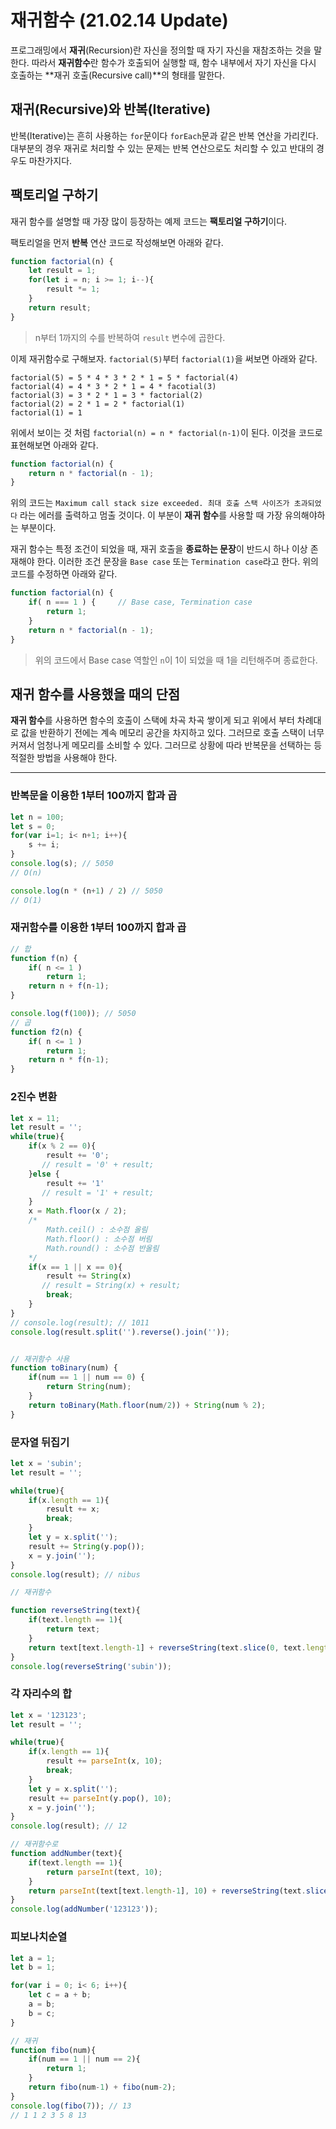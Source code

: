 # 재귀함수 (21.02.14 Update)

  프로그래밍에서 **재귀**(Recursion)란 자신을 정의할 때 자기 자신을 재참조하는 것을 말한다. 따라서 **재귀함수**란 함수가 호출되어 실행할 때, 함수 내부에서 자기 자신을 다시 호출하는 **재귀 호출(Recursive call)**의 형태를 말한다.



## 재귀(Recursive)와 반복(Iterative)

  반복(Iterative)는 흔히 사용하는 `for`문이다 `forEach`문과 같은 반복 연산을 가리킨다. 대부분의 경우 재귀로 처리할 수 있는 문제는 반복 연산으로도 처리할 수 있고 반대의 경우도 마찬가지다. 



## 팩토리얼 구하기

  재귀 함수를 설명할 때 가장 많이 등장하는 예제 코드는 **팩토리얼 구하기**이다.  

팩토리얼을 먼저 **반복** 연산 코드로 작성해보면 아래와 같다.

```javascript
function factorial(n) {
    let result = 1;
    for(let i = n; i >= 1; i--){
        result *= 1;
    }
    return result;
}
```

> n부터 1까지의 수를 반복하여 `result` 변수에 곱한다.



이제 재귀함수로 구해보자. `factorial(5)`부터 `factorial(1)`을 써보면 아래와 같다.

```
factorial(5) = 5 * 4 * 3 * 2 * 1 = 5 * factorial(4)
factorial(4) = 4 * 3 * 2 * 1 = 4 * facotial(3)
factorial(3) = 3 * 2 * 1 = 3 * factorial(2)
factorial(2) = 2 * 1 = 2 * factorial(1)
factorial(1) = 1
```

  위에서 보이는 것 처럼 `factorial(n) = n * factorial(n-1)`이 된다. 이것을 코드로 표현해보면 아래와 같다.

```javascript
function factorial(n) {
    return n * factorial(n - 1);
}
```

  위의 코드는 `Maximum call stack size exceeded. 최대 호출 스택 사이즈가 초과되었다` 라는 에러를 출력하고 멈출 것이다. 이 부분이 **재귀 함수**를 사용할 때 가장 유의해야하는 부분이다.



 재귀 함수는 특정 조건이 되었을 때, 재귀 호출을 **종료하는 문장**이 반드시 하나 이상 존재해야 한다. 이러한 조건 문장을 `Base case` 또는 `Termination case`라고 한다.  위의 코드를 수정하면 아래와 같다.

```javascript
function factorial(n) {
    if( n === 1 ) {		// Base case, Termination case
        return 1;
    }
   	return n * factorial(n - 1);
}
```

> 위의 코드에서 Base case 역할인 `n`이 1이 되었을 때 1을 리턴해주며 종료한다.



## 재귀 함수를 사용했을 때의 단점

  **재귀 함수**를 사용하면 함수의 호출이 스택에 차곡 차곡 쌓이게 되고 위에서 부터 차례대로 값을 반환하기 전에는 계속 메모리 공간을 차지하고 있다. 그러므로 호출 스택이 너무 커져서 엄청나게 메모리를 소비할 수 있다. 그러므로 상황에 따라 반복문을 선택하는 등 적절한 방법을 사용해야 한다.



---

### 반복문을 이용한 1부터 100까지 합과 곱

```javascript
let n = 100;
let s = 0;
for(var i=1; i< n+1; i++){
    s += i;
}
console.log(s); // 5050
// O(n)

console.log(n * (n+1) / 2) // 5050
// O(1)
```



### 재귀함수를 이용한 1부터 100까지 합과 곱

```javascript
// 합
function f(n) {
    if( n <= 1 )
        return 1;
    return n + f(n-1);
}

console.log(f(100)); // 5050
// 곱
function f2(n) {
    if( n <= 1 )
        return 1;
    return n * f(n-1);
}
```



### 2진수 변환

```javascript
let x = 11;
let result = '';
while(true){
    if(x % 2 == 0){
        result += '0';
       // result = '0' + result;
    }else {
        result += '1'
       // result = '1' + result;
    }
    x = Math.floor(x / 2);
    /*
    	Math.ceil() : 소수점 올림
    	Math.floor() : 소수점 버림
    	Math.round() : 소수점 반올림
    */
    if(x == 1 || x == 0){
        result += String(x)
       // result = String(x) + result;
        break;
    }
}
// console.log(result); // 1011
console.log(result.split('').reverse().join(''));


// 재귀함수 사용
function toBinary(num) {
    if(num == 1 || num == 0) {
        return String(num);
    }
    return toBinary(Math.floor(num/2)) + String(num % 2);
}
```



### 문자열 뒤집기

```javascript
let x = 'subin';
let result = '';

while(true){
    if(x.length == 1){
        result += x;
        break;
    }
    let y = x.split('');
    result += String(y.pop());
    x = y.join('');
}
console.log(result); // nibus 

// 재귀함수

function reverseString(text){
    if(text.length == 1){
        return text;
    }
    return text[text.length-1] + reverseString(text.slice(0, text.length-1));
}
console.log(reverseString('subin'));
```



### 각 자리수의 합

```javascript
let x = '123123';
let result = '';

while(true){
    if(x.length == 1){
        result += parseInt(x, 10);
        break;
    }
    let y = x.split('');
    result += parseInt(y.pop(), 10);
    x = y.join('');
}
console.log(result); // 12

// 재귀함수로
function addNumber(text){
    if(text.length == 1){
        return parseInt(text, 10);
    }
    return parseInt(text[text.length-1], 10) + reverseString(text.slice(0, text.length-1));
}
console.log(addNumber('123123'));
```



### 피보나치순열

```javascript
let a = 1;
let b = 1;

for(var i = 0; i< 6; i++){
    let c = a + b;
    a = b;
    b = c;
}

// 재귀
function fibo(num){
    if(num == 1 || num == 2){
        return 1;
    }
    return fibo(num-1) + fibo(num-2);
}
console.log(fibo(7)); // 13
// 1 1 2 3 5 8 13
```

